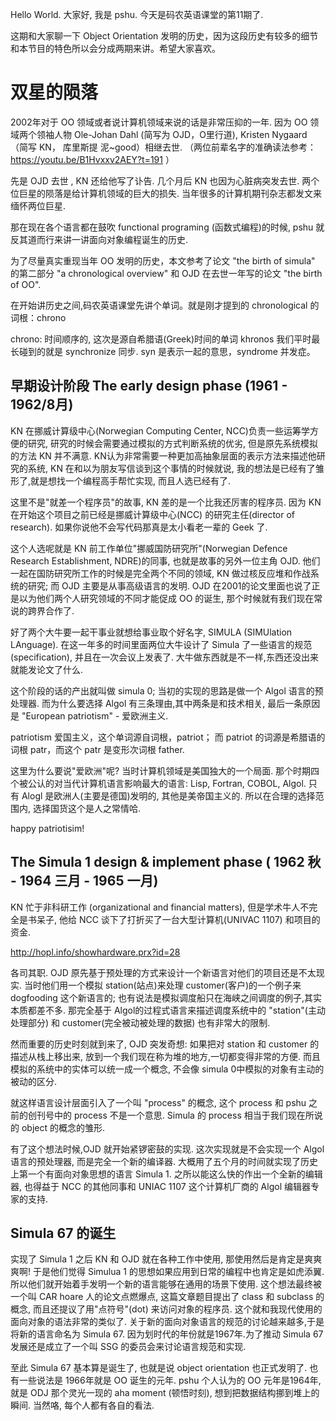 

Hello World. 大家好, 我是 pshu. 今天是码农英语课堂的第11期了.


这期和大家聊一下 Object Orientation 发明的历史，因为这段历史有较多的细节和本节目的特色所以会分成两期来讲。希望大家喜欢。


# 双星的陨落

2002年对于 OO 领域或者说计算机领域来说的话是非常压抑的一年. 因为 OO 领域两个领袖人物 Ole-Johan Dahl (简写为 OJD，O里行道), Kristen Nygaard  （简写 KN， 库里斯提 泥~good）相继去世. （两位前辈名字的准确读法参考：https://youtu.be/B1Hvxxv2AEY?t=191 ）

先是 OJD 去世 , KN 还给他写了讣告. 几个月后 KN 也因为心脏病突发去世. 两个位巨星的陨落是给计算机领域的巨大的损失. 当年很多的计算机期刊杂志都发文来缅怀两位巨星.

那在现在各个语言都在鼓吹 functional programing (函数式编程)的时候, pshu 就反其道而行来讲一讲面向对象编程诞生的历史.

为了尽量真实重现当年 OO 发明的历史，本文参考了论文 "the birth of simula" 的第二部分 "a chronological overview" 和 OJD 在去世一年写的论文 "the birth of OO".

在开始讲历史之间,码农英语课堂先讲个单词。就是刚才提到的 chronological 的词根：chrono

chrono: 时间顺序的, 这次是源自希腊语(Greek)时间的单词 khronos
我们平时最长碰到的就是  synchronize 同步. syn 是表示一起的意思，syndrome 并发症。


## 早期设计阶段 The early design phase (1961 - 1962/8月)

KN 在挪威计算级中心(Norwegian Computing Center, NCC)负责一些运筹学方便的研究, 研究的时候会需要通过模拟的方式判断系统的优劣, 但是原先系统模拟的方法 KN 并不满意. KN认为非常需要一种更加高抽象层面的表示方法来描述他研究的系统, KN 在和以为朋友写信谈到这个事情的时候就说, 我的想法是已经有了雏形了,就是想找一个编程高手帮忙实现, 而且人选已经有了.

这里不是"就差一个程序员"的故事, KN 差的是一个比我还厉害的程序员. 因为 KN 在开始这个项目之前已经是挪威计算级中心(NCC) 的研究主任(director of research). 如果你说他不会写代码那真是太小看老一辈的 Geek 了.

这个人选呢就是 KN 前工作单位"挪威国防研究所"(Norwegian Defence Research Establishment, NDRE)的同事, 也就是故事的另外一位主角 OJD. 他们一起在国防研究所工作的时候是完全两个不同的领域, KN 做过核反应堆和作战系统的研究; 而 OJD 主要是从事高级语言的发明. OJD 在2001的论文里面也说了正是以为他们两个人研究领域的不同才能促成 OO 的诞生, 那个时候就有我们现在常说的跨界合作了.

好了两个大牛要一起干事业就想给事业取个好名字, SIMULA (SIMUlation LAnguage). 在这一年多的时间里面两位大牛设计了 Simula 了一些语言的规范(specification), 并且在一次会议上发表了. 大牛做东西就是不一样,东西还没出来就能发论文了什么.

这个阶段的话的产出就叫做 simula 0; 当初的实现的思路是做一个 Algol 语言的预处理器. 而为什么要选择 Algol 有三条理由,其中两条是和技术相关, 最后一条原因是 "European patriotism" - 爱欧洲主义.

patriotism 爱国主义，这个单词源自词根，patriot； 而 patriot 的词源是希腊语的词根 patr，而这个 patr 是变形次词根 father.

这里为什么要说"爱欧洲"呢? 当时计算机领域是美国独大的一个局面. 那个时期四个被公认的对当代计算机语言影响最大的语言: Lisp, Fortran, COBOL, Algol. 只有 Alogl 是欧洲人(主要是德国)发明的, 其他是美帝国主义的. 所以在合理的选择范围内, 选择国货这个是人之常情哈.



happy patriotisim!


## The Simula 1 design & implement phase ( 1962 秋 - 1964 三月 - 1965 一月)

KN 忙于非科研工作 (organizational and financial matters), 但是学术牛人不完全是书呆子, 他给 NCC 谈下了打折买了一台大型计算机(UNIVAC 1107) 和项目的资金.

http://hopl.info/showhardware.prx?id=28

各司其职.
OJD 原先基于预处理的方式来设计一个新语言对他们的项目还是不太现实. 当时他们用一个模拟 station(站点)来处理 customer(客户)的一个例子来 dogfooding 这个新语言的; 也有说法是模拟调度船只在海峡之间调度的例子,其实本质都差不多. 那完全基于 Algol的过程式语言来描述调度系统中的 "station"(主动处理部分) 和 customer(完全被动被处理的数据) 也有非常大的限制.

然而重要的历史时刻就到来了, OJD 突发奇想:
如果把对 station 和 customer 的描述从栈上移出来, 放到一个我们现在称为堆的地方,一切都变得非常的方便. 而且模拟的系统中的实体可以统一成一个概念, 不会像 simula 0中模拟的对象有主动的被动的区分.

就这样语言设计层面引入了一个叫 "process" 的概念, 这个 process 和 pshu 之前的创刊号中的 process 不是一个意思. Simula 的 process 相当于我们现在所说的 object 的概念的雏形.

有了这个想法时候,OJD 就开始紧锣密鼓的实现. 这次实现就是不会实现一个 Algol 语言的预处理器, 而是完全一个新的编译器. 大概用了五个月的时间就实现了历史上第一个有面向对象思想的语言 Simula 1. 之所以能这么快的作出一个全新的编辑器, 也得益于 NCC 的其他同事和 UNIAC 1107 这个计算机厂商的 Algol 编辑器专家的支持.

## Simula 67 的诞生

实现了 Simula 1 之后 KN 和 OJD 就在各种工作中使用, 那使用然后是肯定是爽爽爽啊! 于是他们觉得 Simulua 1 的思想如果应用到日常的编程中也肯定是如虎添翼. 所以他们就开始着手发明一个新的语言能够在通用的场景下使用. 这个想法最终被一个叫 CAR hoare 人的论文点燃爆点, 这篇文章题目提出了 class 和 subclass 的概念, 而且还提议了用"点符号"(dot) 来访问对象的程序员. 这个就和我现代使用的面向对象的语法非常的类似了. 关于新的面向对象语言的规范的讨论越来越多,于是将新的语言命名为 Simula 67. 因为划时代的年份就是1967年.为了推动 Simula 67发展还是成立了一个叫 SSG 的委员会来讨论语言规范和实现.

至此 Simula 67 基本算是诞生了, 也就是说 object orientation 也正式发明了. 也有一些说法是 1966年就是 OO 诞生的元年. pshu 个人认为的 OO 元年是1964年, 就是 ODJ 那个灵光一现的 aha moment (顿悟时刻), 想到把数据结构挪到堆上的瞬间. 当然咯, 每个人都有各自的看法.









